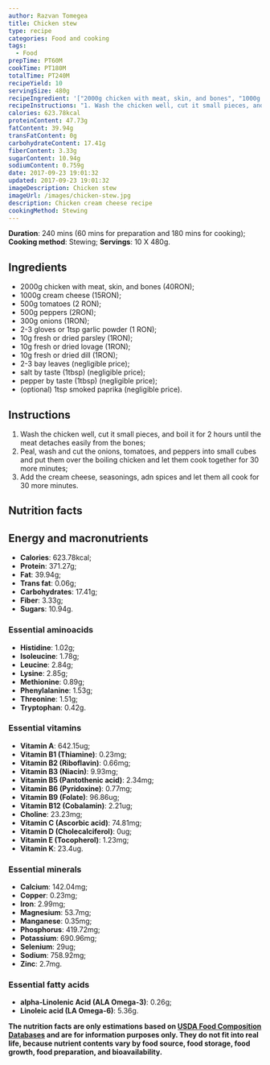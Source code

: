 ```yaml
---
author: Razvan Tomegea
title: Chicken stew
type: recipe
categories: Food and cooking
tags:
  - Food
prepTime: PT60M
cookTime: PT180M
totalTime: PT240M
recipeYield: 10
servingSize: 480g
recipeIngredient: '["2000g chicken with meat, skin, and bones", "1000g cream cheese", "500g tomatoes", "300g onions", "2-3 gloves or 1tsp garlic powder", "10g fresh or dried parsley", "10g fresh or dried lovage", "10g fresh or dried dill", "salt by taste (1tbsp)", "pepper by taste (1tbsp)", "2-3 bay leaves", "(optional) 1tsp paprika"]'
recipeInstructions: "1. Wash the chicken well, cut it small pieces, and boil it for 2 hours until the meat detaches easily from the bones;\n2. Peal, wash and cut the onions, tomatoes, and peppers into small cubes and put them over the boiling chicken and let them cook together for 30 more minutes;\n3. Add the cream cheese, seasonings, adn spices and let them all cook for 30 more minutes."
calories: 623.78kcal
proteinContent: 47.73g
fatContent: 39.94g
transFatContent: 0g
carbohydrateContent: 17.41g
fiberContent: 3.33g
sugarContent: 10.94g
sodiumContent: 0.759g
date: 2017-09-23 19:01:32
updated: 2017-09-23 19:01:32
imageDescription: Chicken stew
imageUrl: /images/chicken-stew.jpg
description: Chicken cream cheese recipe
cookingMethod: Stewing
---
```

**Duration**: 240 mins (60 mins for preparation and 180 mins for cooking);
**Cooking method**: Stewing;
**Servings**: 10 X 480g.

## Ingredients
- 2000g chicken with meat, skin, and bones (40RON);
- 1000g cream cheese (15RON);
- 500g tomatoes (2 RON);
- 500g peppers (2RON);
- 300g onions (1RON);
- 2-3 gloves or 1tsp garlic powder (1 RON);
- 10g fresh or dried parsley (1RON);
- 10g fresh or dried lovage (1RON);
- 10g fresh or dried dill (1RON);
- 2-3 bay leaves (negligible price);
- salt by taste (1tbsp) (negligible price);
- pepper by taste (1tbsp) (negligible price);
- (optional) 1tsp smoked paprika (negligible price).
<!-- more -->

## Instructions
1. Wash the chicken well, cut it small pieces, and boil it for 2 hours until the meat detaches easily from the bones;
2. Peal, wash and cut the onions, tomatoes, and peppers into small cubes and put them over the boiling chicken and let them cook together for 30 more minutes;
3. Add the cream cheese, seasonings, adn spices and let them all cook for 30 more minutes.

## Nutrition facts
## Energy and macronutrients
- **Calories**: 623.78kcal;
- **Protein**: 371.27g;
- **Fat**: 39.94g;
- **Trans fat**: 0.06g;
- **Carbohydrates**: 17.41g;
- **Fiber**: 3.33g;
- **Sugars**: 10.94g.

### Essential aminoacids
- **Histidine**: 1.02g;
- **Isoleucine**: 1.78g;
- **Leucine**: 2.84g;
- **Lysine**: 2.85g;
- **Methionine**: 0.89g;
- **Phenylalanine**: 1.53g;
- **Threonine**: 1.51g;
- **Tryptophan**: 0.42g.

### Essential vitamins
- **Vitamin A**: 642.15ug;
- **Vitamin B1 (Thiamine)**: 0.23mg;
- **Vitamin B2 (Riboflavin)**: 0.66mg;
- **Vitamin B3 (Niacin)**: 9.93mg;
- **Vitamin B5 (Pantothenic acid)**: 2.34mg;
- **Vitamin B6 (Pyridoxine)**: 0.77mg;
- **Vitamin B9 (Folate)**: 96.86ug;
- **Vitamin B12 (Cobalamin)**: 2.21ug;
- **Choline**: 23.23mg;
- **Vitamin C (Ascorbic acid)**: 74.81mg;
- **Vitamin D (Cholecalciferol)**: 0ug;
- **Vitamin E (Tocopherol)**: 1.23mg;
- **Vitamin K**: 23.4ug.

### Essential minerals
- **Calcium**: 142.04mg;
- **Copper**: 0.23mg;
- **Iron**: 2.99mg;
- **Magnesium**: 53.7mg;
- **Manganese**: 0.35mg;
- **Phosphorus**: 419.72mg;
- **Potassium**: 690.96mg;
- **Selenium**: 29ug;
- **Sodium**: 758.92mg;
- **Zinc**: 2.7mg.

### Essential fatty acids
- **alpha-Linolenic Acid (ALA Omega-3)**: 0.26g;
- **Linoleic acid (LA Omega-6)**: 5.36g.

**The nutrition facts are only estimations based on [USDA Food Composition Databases](https://ndb.nal.usda.gov/ndb/search/list) and are for information purposes only. They do not fit into real life, because nutrient contents vary by food source, food storage, food growth, food preparation, and bioavailability.**
